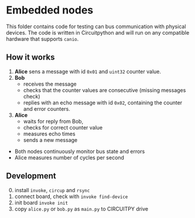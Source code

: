 
# Embedded nodes

This folder contains code for testing can bus communication with physical devices.
The code is written in Circuitpython and will run on any compatible hardware that supports `canio`.

## How it works

1. **Alice** sens a message with id `0x01` and `uint32` counter value.
2. **Bob**
    - receives the message
    - checks that the counter values are consecutive (missing messages check)
    - replies with an echo message with id `0x02`, containing the counter and error counters.
3. **Alice**
    - waits for reply from Bob,
    - checks for correct counter value
    - measures echo times
    - sends a new message


* Both nodes continuously monitor bus state and errors
* Alice measures number of cycles per second


## Development

0. install `invoke`, `circup` and `rsync`
1. connect board, check with `invoke find-device`
2. init board `invoke init`
3. copy `alice.py` or `bob.py`  as `main.py` to CIRCUITPY drive
